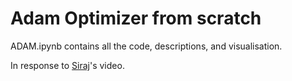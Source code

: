 # Adam Optimizer from scratch
ADAM.ipynb contains all the code, descriptions, and visualisation.

In response to [Siraj](https://github.com/llSourcell/The_evolution_of_gradient_descent)'s video.
